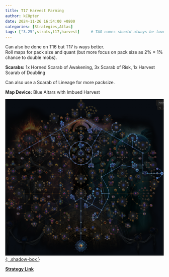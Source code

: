 ```yaml
---
title: T17 Harvest Farming
author: kC0pter
date: 2024-11-26 16:54:00 +0800
categories: [Strategies,Atlas]
tags: ["3.25",strats,t17,harvest]     # TAG names should always be lowercase
---
```


Can also be done on T16 but T17 is ways better.  
Roll maps for pack size and quant (but more focus on pack size as 2% = 1% chance to double mobs).

**Scarabs:** 1x Horned Scarab of Awakening, 3x Scarab of Risk, 1x Harvest Scarab of Doubling

Can also use a Scarab of Lineage for more packsize.

**Map Device:** Blue Altars with Imbued Harvest

[![Atlas Tree](/assets/img/atlas-trees/t17-harvest.png){: .shadow-box }]({{site.baseurl}}/assets/img/atlas-trees/t17-harvest.png)

[**Strategy Link**](https://maxroll.gg/poe/poe-atlas-tree/v4jnd0sx)